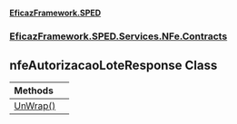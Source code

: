 #### [EficazFramework.SPED](EficazFrameworkSPED.md 'EficazFramework SPED')
### [EficazFramework.SPED.Services.NFe.Contracts](EficazFramework.SPED.Services.NFe.Contracts.md 'EficazFramework.SPED.Services.NFe.Contracts')

## nfeAutorizacaoLoteResponse Class

| Methods | |
| :--- | :--- |
| [UnWrap()](EficazFramework.SPED.Services.NFe.Contracts/nfeAutorizacaoLoteResponse/UnWrap().md 'EficazFramework.SPED.Services.NFe.Contracts.nfeAutorizacaoLoteResponse.UnWrap()') | |
